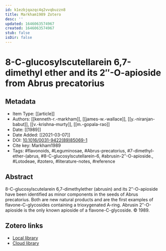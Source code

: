 ```yaml
---
id: k1ezbjqazqc4q2vvqbuzzn8
title: Markham1989 Zotero
desc: ''
updated: 1646063574967
created: 1646063574967
stub: false
isDir: false
---
```

# 8-C-glucosylscutellarein 6,7-dimethyl ether and its 2″-O-apioside from Abrus precatorius

## Metadata

* Item Type: [[article]]
* Authors: [[kenneth-r.-markham]], [[james-w.-wallace]], [[y.-niranjan-babut]], [[v.-krishna-murty]], [[m.-gopala-rao]]
* Date: [[1989]]
* Date Added: [[2021-03-07]]
* DOI: [10.1016/0031-9422(89)85069-1](https://doi.org/10.1016/0031-9422(89)85069-1)
* Cite key: Markham1989
* Tags: #flavonoids, #Leguminosae, #Abrus-precatorius, #7-dimethyl-ether-(abrus, #8-C-glucosylscutellarein-6, #abrusin-2″-O-apioside., #Lotodeae, #zotero, #literature-notes, #reference

## Abstract

8-C-glucosylscutelarein 6,7-dimethylether (abrusin) and its 2″-O-apioside have been identified as minor components in the seeds of Abrus precatorius. Both are new natural products and are the first examples of flavone-C-glycosides containing a trioxygenated A-ring. Abrusin 2″-O-apioside is the only known apioside of a flavone-C-glycoside. © 1989.


##  Zotero links
* [Local library](zotero://select/items/1_MH33TIBM)
* [Cloud library](http://zotero.org/users/7593438/items/MH33TIBM)

